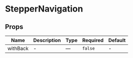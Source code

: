 # StepperNavigation

## Props

<!-- @vuese:StepperNavigation:props:start -->
|Name|Description|Type|Required|Default|
|---|---|---|---|---|
|withBack|-|—|`false`|-|

<!-- @vuese:StepperNavigation:props:end -->


